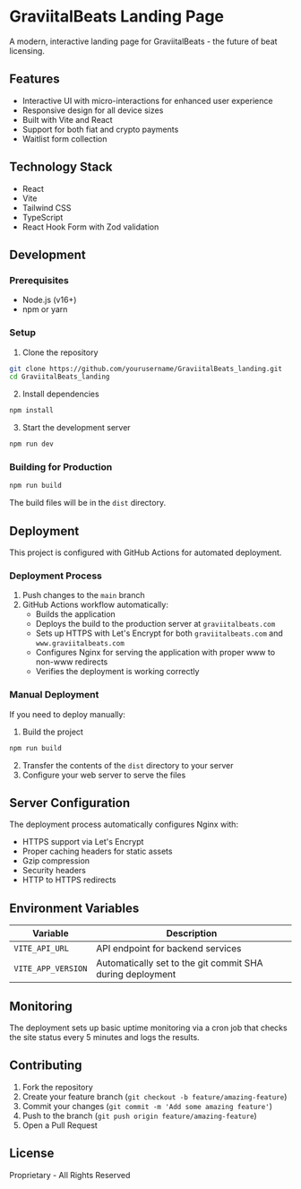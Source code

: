 # GraviitalBeats Landing Page

A modern, interactive landing page for GraviitalBeats - the future of beat licensing.

## Features

- Interactive UI with micro-interactions for enhanced user experience
- Responsive design for all device sizes
- Built with Vite and React
- Support for both fiat and crypto payments
- Waitlist form collection

## Technology Stack

- React
- Vite
- Tailwind CSS
- TypeScript
- React Hook Form with Zod validation

## Development

### Prerequisites

- Node.js (v16+)
- npm or yarn

### Setup

1. Clone the repository
```bash
git clone https://github.com/yourusername/GraviitalBeats_landing.git
cd GraviitalBeats_landing
```

2. Install dependencies
```bash
npm install
```

3. Start the development server
```bash
npm run dev
```

### Building for Production

```bash
npm run build
```

The build files will be in the `dist` directory.

## Deployment

This project is configured with GitHub Actions for automated deployment.

### Deployment Process

1. Push changes to the `main` branch
2. GitHub Actions workflow automatically:
   - Builds the application
   - Deploys the build to the production server at `graviitalbeats.com`
   - Sets up HTTPS with Let's Encrypt for both `graviitalbeats.com` and `www.graviitalbeats.com`
   - Configures Nginx for serving the application with proper www to non-www redirects
   - Verifies the deployment is working correctly

### Manual Deployment

If you need to deploy manually:

1. Build the project
```bash
npm run build
```

2. Transfer the contents of the `dist` directory to your server
3. Configure your web server to serve the files

## Server Configuration

The deployment process automatically configures Nginx with:

- HTTPS support via Let's Encrypt
- Proper caching headers for static assets
- Gzip compression
- Security headers
- HTTP to HTTPS redirects

## Environment Variables

| Variable | Description |
|----------|-------------|
| `VITE_API_URL` | API endpoint for backend services |
| `VITE_APP_VERSION` | Automatically set to the git commit SHA during deployment |

## Monitoring

The deployment sets up basic uptime monitoring via a cron job that checks the site status every 5 minutes and logs the results.

## Contributing

1. Fork the repository
2. Create your feature branch (`git checkout -b feature/amazing-feature`)
3. Commit your changes (`git commit -m 'Add some amazing feature'`)
4. Push to the branch (`git push origin feature/amazing-feature`)
5. Open a Pull Request

## License

Proprietary - All Rights Reserved
